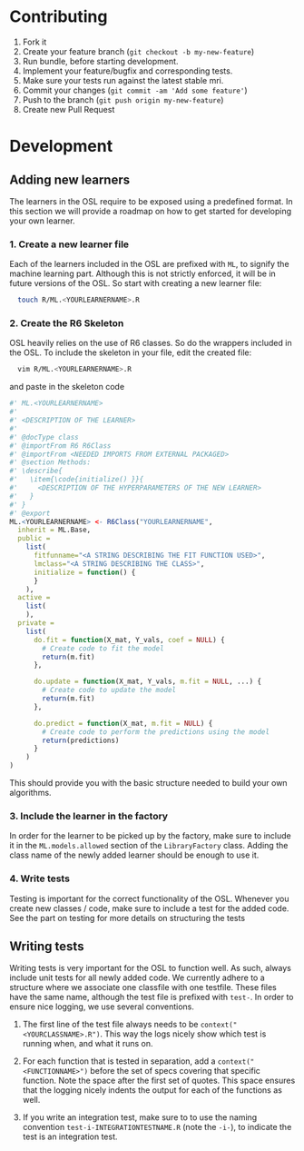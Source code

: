 # Contributing

1. Fork it
2. Create your feature branch (`git checkout -b my-new-feature`)
3. Run bundle, before starting development.
4. Implement your feature/bugfix and corresponding tests.
5. Make sure your tests run against the latest stable mri.
6. Commit your changes (`git commit -am 'Add some feature'`)
7. Push to the branch (`git push origin my-new-feature`)
8. Create new Pull Request

# Development


## Adding new learners
The learners in the OSL require to be exposed using a predefined format. In this section we will provide a roadmap on how to get started for developing your own learner.

### 1. Create a new learner file
Each of the learners included in the OSL are prefixed with `ML`, to signify the machine learning part. Although this is not strictly enforced, it will be in future versions of the OSL. So start with creating a new learner file:
```bash
  touch R/ML.<YOURLEARNERNAME>.R
```

### 2. Create the R6 Skeleton
OSL heavily relies on the use of R6 classes. So do the wrappers included in the OSL. To include the skeleton in your file, edit the created file:

```bash
  vim R/ML.<YOURLEARNERNAME>.R
```

and paste in the skeleton code
``` R
#' ML.<YOURLEARNERNAME>
#'
#' <DESCRIPTION OF THE LEARNER>
#' 
#' @docType class
#' @importFrom R6 R6Class
#' @importFrom <NEEDED IMPORTS FROM EXTERNAL PACKAGED>
#' @section Methods: 
#' \describe{  
#'   \item{\code{initialize() }}{ 
#'     <DESCRIPTION OF THE HYPERPARAMETERS OF THE NEW LEARNER>
#'   } 
#' }  
#' @export
ML.<YOURLEARNERNAME> <- R6Class("YOURLEARNERNAME",
  inherit = ML.Base,
  public =
    list(
      fitfunname="<A STRING DESCRIBING THE FIT FUNCTION USED>",
      lmclass="<A STRING DESCRIBING THE CLASS>",
      initialize = function() {
      }
    ),
  active =
    list(
    ),
  private =
    list(
      do.fit = function(X_mat, Y_vals, coef = NULL) {
        # Create code to fit the model 
        return(m.fit)
      },

      do.update = function(X_mat, Y_vals, m.fit = NULL, ...) {
        # Create code to update the model
        return(m.fit)
      },

      do.predict = function(X_mat, m.fit = NULL) {
        # Create code to perform the predictions using the model
        return(predictions)
      }
    )
)
```

This should provide you with the basic structure needed to build your own algorithms.

### 3. Include the learner in the factory
In order for the learner to be picked up by the factory, make sure to include it in the `ML.models.allowed` section of the `LibraryFactory` class. Adding the class name of the newly added learner should be enough to use it.

### 4. Write tests
Testing is important for the correct functionality of the OSL. Whenever you create new classes / code, make sure to include a test for the added code. See the part on testing for more details on structuring the tests

## Writing tests
Writing tests is very important for the OSL to function well. As such, always include unit tests for all newly added code. We currently adhere to a structure where we associate one classfile with one testfile. These files have the same name, although the test file is prefixed with `test-`. In order to ensure nice logging, we use several conventions.

1. The first line of the test file always needs to be `context("<YOURCLASSNAME>.R")`. This way the logs nicely show which test is running when, and what it runs on. 

2. For each function that is tested in separation, add a `context(" <FUNCTIONNAME>")` before the set of specs covering that specific function. Note the space after the first set of quotes. This space ensures that the logging nicely indents the output for each of the functions as well.  

3. If you write an integration test, make sure to to use the naming convention `test-i-INTEGRATIONTESTNAME.R` (note the `-i-`), to indicate the test is an integration test.

